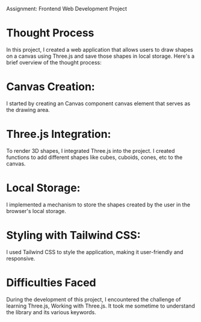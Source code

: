 Assignment: Frontend Web Development Project

# Thought Process
In this project, I created a web application that allows users to draw shapes on a canvas using Three.js and save those shapes in local storage. Here's a brief overview of the thought process:

# Canvas Creation: 
I started by creating an Canvas component canvas element that serves as the drawing area.

# Three.js Integration: 
To render 3D shapes, I integrated Three.js into the project. I created functions to add different shapes like cubes, cuboids, cones, etc to the canvas.

# Local Storage: 
I implemented a mechanism to store the shapes created by the user in the browser's local storage.

# Styling with Tailwind CSS: 
I used Tailwind CSS to style the application, making it user-friendly and responsive.

# Difficulties Faced
During the development of this project, I encountered the challenge of learning Three.js, Working with Three.js. It took me sometime to understand the library and its various keywords.
